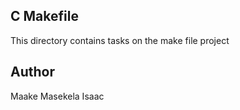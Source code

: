 ## C Makefile
This directory contains tasks on the make file project
## Author
Maake Masekela Isaac
